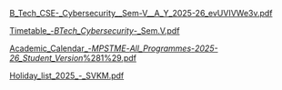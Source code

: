 
[B_Tech_CSE-_Cybersecurity__Sem-V__A_Y_2025-26_evUVIVWe3v.pdf](https://prod-files-secure.s3.us-west-2.amazonaws.com/cb8bfd8d-d68b-81fa-ac15-000328a0aab4/cb75b384-c313-4201-8665-4007d8e53681/B_Tech_CSE-_Cybersecurity__Sem-V__A_Y_2025-26_evUVIVWe3v.pdf?X-Amz-Algorithm=AWS4-HMAC-SHA256&X-Amz-Content-Sha256=UNSIGNED-PAYLOAD&X-Amz-Credential=ASIAZI2LB466TRCON5XU%2F20250815%2Fus-west-2%2Fs3%2Faws4_request&X-Amz-Date=20250815T064756Z&X-Amz-Expires=3600&X-Amz-Security-Token=IQoJb3JpZ2luX2VjEA8aCXVzLXdlc3QtMiJHMEUCIQDyI5zHvxCpQ%2BHxNWSdc%2BTA11HaZGy374VFUwUAXABzUgIgey45ugYI3DlTr%2FCnBW4IrPMLTJ0NSrdyPEt0S8qADQEq%2FwMIVxAAGgw2Mzc0MjMxODM4MDUiDPbs9xRc6FDRR2c15yrcA8NPvk%2B%2BxRpE0rql6UtADWLddHheRL1STBXwMP8sSqffIxWQzx9BAg%2FPk0cWYiMS69j15akBLxji0S3cVR54FV5KshJpKnAvy9EEreA%2Bo93ooV%2FeaMKwWeZoYeYPU%2BdbJxcAL3ZkjeSjNA1fZ19YE7lzx6UU6rZtt1y%2BGMrNnB%2B81iBbMoVyG4Cq67lwDVPS6zLwdTD66%2BgmaBY%2BlZXjJFUyQvSaQaLDvmZVf8rKqtaRMS5Mq4JizueoyOazVPDr0WNNFj61nHc7kVLdgIDXNmkvI%2BY1WAKMPvM%2BQpNC2iA7qxS3WjvkE1MNVN8mjTUj%2FztQk0WxjDCdknHcudwRYzGxxTPxTIqGtyYB%2BHrVfh5lshSw0RCcSO1%2FolpX%2FhSC%2BICc0HeiBxctLFQVn0dw8VbNTZyitwvsET9R4a9GAkJ3m5JJYePIpaX6DSNS%2FGRNhfTXXvcPDF7SK8I7dD0sjlEne2MEVrbF6RklrVWJkioJhFh6f0nl%2BDR6qbfnkznig4o%2FWg74a%2BIAcyXrXj6r%2BXxq%2Fb6oWHGOUjlG7PPC068AgjpVTyUuhxG4IiNb3ZSKN0OoK7I6DMwuPR9cPZ8f8LphnHuweoWs76jkor4Ht7D414%2F6HCuYjSavbWo0MNai%2B8QGOqUBnpcAot6TYSd%2BUcNKZBf1PjnsrgJzLC9LpTT%2F2mZ3DknoG2uLbVCFChiUajDyctMMYhQAz72cxLdu1V2jNdkV%2BXg%2FV%2F4xyXlEJgKKpqDyUtoLyHnoAIVyO4Houi9OULw9lVUGLyqAhFATqt4h8x5VNFSl8REpQpvz0s%2FP2Sblsz3%2BGGz5hnB8yyWPW%2FflOqOITGyYF5LzwFlcyscgY9QrNmn2q5pK&X-Amz-Signature=c3617dca7960f64a68b389fe62ae61c1c570f2e33a04848d6214a4a027ec1eee&X-Amz-SignedHeaders=host&x-amz-checksum-mode=ENABLED&x-id=GetObject)


[Timetable_-_BTech_Cybersecurity_-_Sem.V.pdf](https://prod-files-secure.s3.us-west-2.amazonaws.com/cb8bfd8d-d68b-81fa-ac15-000328a0aab4/0f4157e5-9dc0-412f-a547-42e0e96e254a/Timetable_-_BTech_Cybersecurity_-_Sem.V.pdf?X-Amz-Algorithm=AWS4-HMAC-SHA256&X-Amz-Content-Sha256=UNSIGNED-PAYLOAD&X-Amz-Credential=ASIAZI2LB466TRCON5XU%2F20250815%2Fus-west-2%2Fs3%2Faws4_request&X-Amz-Date=20250815T064756Z&X-Amz-Expires=3600&X-Amz-Security-Token=IQoJb3JpZ2luX2VjEA8aCXVzLXdlc3QtMiJHMEUCIQDyI5zHvxCpQ%2BHxNWSdc%2BTA11HaZGy374VFUwUAXABzUgIgey45ugYI3DlTr%2FCnBW4IrPMLTJ0NSrdyPEt0S8qADQEq%2FwMIVxAAGgw2Mzc0MjMxODM4MDUiDPbs9xRc6FDRR2c15yrcA8NPvk%2B%2BxRpE0rql6UtADWLddHheRL1STBXwMP8sSqffIxWQzx9BAg%2FPk0cWYiMS69j15akBLxji0S3cVR54FV5KshJpKnAvy9EEreA%2Bo93ooV%2FeaMKwWeZoYeYPU%2BdbJxcAL3ZkjeSjNA1fZ19YE7lzx6UU6rZtt1y%2BGMrNnB%2B81iBbMoVyG4Cq67lwDVPS6zLwdTD66%2BgmaBY%2BlZXjJFUyQvSaQaLDvmZVf8rKqtaRMS5Mq4JizueoyOazVPDr0WNNFj61nHc7kVLdgIDXNmkvI%2BY1WAKMPvM%2BQpNC2iA7qxS3WjvkE1MNVN8mjTUj%2FztQk0WxjDCdknHcudwRYzGxxTPxTIqGtyYB%2BHrVfh5lshSw0RCcSO1%2FolpX%2FhSC%2BICc0HeiBxctLFQVn0dw8VbNTZyitwvsET9R4a9GAkJ3m5JJYePIpaX6DSNS%2FGRNhfTXXvcPDF7SK8I7dD0sjlEne2MEVrbF6RklrVWJkioJhFh6f0nl%2BDR6qbfnkznig4o%2FWg74a%2BIAcyXrXj6r%2BXxq%2Fb6oWHGOUjlG7PPC068AgjpVTyUuhxG4IiNb3ZSKN0OoK7I6DMwuPR9cPZ8f8LphnHuweoWs76jkor4Ht7D414%2F6HCuYjSavbWo0MNai%2B8QGOqUBnpcAot6TYSd%2BUcNKZBf1PjnsrgJzLC9LpTT%2F2mZ3DknoG2uLbVCFChiUajDyctMMYhQAz72cxLdu1V2jNdkV%2BXg%2FV%2F4xyXlEJgKKpqDyUtoLyHnoAIVyO4Houi9OULw9lVUGLyqAhFATqt4h8x5VNFSl8REpQpvz0s%2FP2Sblsz3%2BGGz5hnB8yyWPW%2FflOqOITGyYF5LzwFlcyscgY9QrNmn2q5pK&X-Amz-Signature=dcc8cc8e21459f8f0c6494afc3b592bf20fe03e83afc92e5a676f0080afa7351&X-Amz-SignedHeaders=host&x-amz-checksum-mode=ENABLED&x-id=GetObject)


[Academic_Calendar_-_MPSTME_-_All_Programmes_-_2025-26_Student_Version_%281%29.pdf](https://prod-files-secure.s3.us-west-2.amazonaws.com/cb8bfd8d-d68b-81fa-ac15-000328a0aab4/7cc96293-7ee5-49a2-9b1f-3bcafeb481e0/Academic_Calendar_-_MPSTME_-_All_Programmes_-_2025-26_Student_Version_%281%29.pdf?X-Amz-Algorithm=AWS4-HMAC-SHA256&X-Amz-Content-Sha256=UNSIGNED-PAYLOAD&X-Amz-Credential=ASIAZI2LB466TRCON5XU%2F20250815%2Fus-west-2%2Fs3%2Faws4_request&X-Amz-Date=20250815T064756Z&X-Amz-Expires=3600&X-Amz-Security-Token=IQoJb3JpZ2luX2VjEA8aCXVzLXdlc3QtMiJHMEUCIQDyI5zHvxCpQ%2BHxNWSdc%2BTA11HaZGy374VFUwUAXABzUgIgey45ugYI3DlTr%2FCnBW4IrPMLTJ0NSrdyPEt0S8qADQEq%2FwMIVxAAGgw2Mzc0MjMxODM4MDUiDPbs9xRc6FDRR2c15yrcA8NPvk%2B%2BxRpE0rql6UtADWLddHheRL1STBXwMP8sSqffIxWQzx9BAg%2FPk0cWYiMS69j15akBLxji0S3cVR54FV5KshJpKnAvy9EEreA%2Bo93ooV%2FeaMKwWeZoYeYPU%2BdbJxcAL3ZkjeSjNA1fZ19YE7lzx6UU6rZtt1y%2BGMrNnB%2B81iBbMoVyG4Cq67lwDVPS6zLwdTD66%2BgmaBY%2BlZXjJFUyQvSaQaLDvmZVf8rKqtaRMS5Mq4JizueoyOazVPDr0WNNFj61nHc7kVLdgIDXNmkvI%2BY1WAKMPvM%2BQpNC2iA7qxS3WjvkE1MNVN8mjTUj%2FztQk0WxjDCdknHcudwRYzGxxTPxTIqGtyYB%2BHrVfh5lshSw0RCcSO1%2FolpX%2FhSC%2BICc0HeiBxctLFQVn0dw8VbNTZyitwvsET9R4a9GAkJ3m5JJYePIpaX6DSNS%2FGRNhfTXXvcPDF7SK8I7dD0sjlEne2MEVrbF6RklrVWJkioJhFh6f0nl%2BDR6qbfnkznig4o%2FWg74a%2BIAcyXrXj6r%2BXxq%2Fb6oWHGOUjlG7PPC068AgjpVTyUuhxG4IiNb3ZSKN0OoK7I6DMwuPR9cPZ8f8LphnHuweoWs76jkor4Ht7D414%2F6HCuYjSavbWo0MNai%2B8QGOqUBnpcAot6TYSd%2BUcNKZBf1PjnsrgJzLC9LpTT%2F2mZ3DknoG2uLbVCFChiUajDyctMMYhQAz72cxLdu1V2jNdkV%2BXg%2FV%2F4xyXlEJgKKpqDyUtoLyHnoAIVyO4Houi9OULw9lVUGLyqAhFATqt4h8x5VNFSl8REpQpvz0s%2FP2Sblsz3%2BGGz5hnB8yyWPW%2FflOqOITGyYF5LzwFlcyscgY9QrNmn2q5pK&X-Amz-Signature=5f02792d923dacf3b9f7ef8c48374fdde5e39e53ee0596b1844431c6405b0d7e&X-Amz-SignedHeaders=host&x-amz-checksum-mode=ENABLED&x-id=GetObject)


[Holiday_list_2025_-_SVKM.pdf](https://prod-files-secure.s3.us-west-2.amazonaws.com/cb8bfd8d-d68b-81fa-ac15-000328a0aab4/9450e3cf-16be-49d5-bd25-f9283bb29d03/Holiday_list_2025_-_SVKM.pdf?X-Amz-Algorithm=AWS4-HMAC-SHA256&X-Amz-Content-Sha256=UNSIGNED-PAYLOAD&X-Amz-Credential=ASIAZI2LB466TRCON5XU%2F20250815%2Fus-west-2%2Fs3%2Faws4_request&X-Amz-Date=20250815T064756Z&X-Amz-Expires=3600&X-Amz-Security-Token=IQoJb3JpZ2luX2VjEA8aCXVzLXdlc3QtMiJHMEUCIQDyI5zHvxCpQ%2BHxNWSdc%2BTA11HaZGy374VFUwUAXABzUgIgey45ugYI3DlTr%2FCnBW4IrPMLTJ0NSrdyPEt0S8qADQEq%2FwMIVxAAGgw2Mzc0MjMxODM4MDUiDPbs9xRc6FDRR2c15yrcA8NPvk%2B%2BxRpE0rql6UtADWLddHheRL1STBXwMP8sSqffIxWQzx9BAg%2FPk0cWYiMS69j15akBLxji0S3cVR54FV5KshJpKnAvy9EEreA%2Bo93ooV%2FeaMKwWeZoYeYPU%2BdbJxcAL3ZkjeSjNA1fZ19YE7lzx6UU6rZtt1y%2BGMrNnB%2B81iBbMoVyG4Cq67lwDVPS6zLwdTD66%2BgmaBY%2BlZXjJFUyQvSaQaLDvmZVf8rKqtaRMS5Mq4JizueoyOazVPDr0WNNFj61nHc7kVLdgIDXNmkvI%2BY1WAKMPvM%2BQpNC2iA7qxS3WjvkE1MNVN8mjTUj%2FztQk0WxjDCdknHcudwRYzGxxTPxTIqGtyYB%2BHrVfh5lshSw0RCcSO1%2FolpX%2FhSC%2BICc0HeiBxctLFQVn0dw8VbNTZyitwvsET9R4a9GAkJ3m5JJYePIpaX6DSNS%2FGRNhfTXXvcPDF7SK8I7dD0sjlEne2MEVrbF6RklrVWJkioJhFh6f0nl%2BDR6qbfnkznig4o%2FWg74a%2BIAcyXrXj6r%2BXxq%2Fb6oWHGOUjlG7PPC068AgjpVTyUuhxG4IiNb3ZSKN0OoK7I6DMwuPR9cPZ8f8LphnHuweoWs76jkor4Ht7D414%2F6HCuYjSavbWo0MNai%2B8QGOqUBnpcAot6TYSd%2BUcNKZBf1PjnsrgJzLC9LpTT%2F2mZ3DknoG2uLbVCFChiUajDyctMMYhQAz72cxLdu1V2jNdkV%2BXg%2FV%2F4xyXlEJgKKpqDyUtoLyHnoAIVyO4Houi9OULw9lVUGLyqAhFATqt4h8x5VNFSl8REpQpvz0s%2FP2Sblsz3%2BGGz5hnB8yyWPW%2FflOqOITGyYF5LzwFlcyscgY9QrNmn2q5pK&X-Amz-Signature=53fc07e93f725780892ddff6d6d1d9a02560c77a32453a5be7684a8698c51cb1&X-Amz-SignedHeaders=host&x-amz-checksum-mode=ENABLED&x-id=GetObject)

